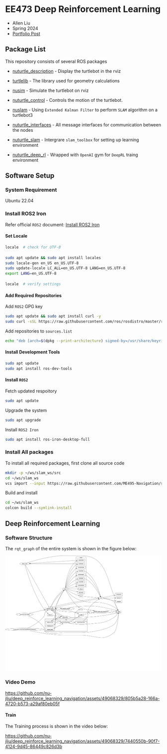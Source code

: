 # EE473 Deep Reinforcement Learning

* Allen Liu
* Spring 2024
* [Portfolio Post](https://nu-jliu.github.io/slam/)

## Package List

This repository consists of several ROS packages

* [nuturtle_description](https://github.com/nu-jliu/deep_reinforce_learning_navigation/tree/main/nuturtle_description) - Display the turtlebot in the rviz

* [turtlelib](https://github.com/nu-jliu/deep_reinforce_learning_navigation/tree/main/turtlelib) - The library used for geometry calculations

* [nusim](https://github.com/nu-jliu/deep_reinforce_learning_navigation/tree/main/nusim) - Simulate the turtlebot on rviz

* [nuturtle_control](https://github.com/nu-jliu/deep_reinforce_learning_navigation/tree/main/nuturtle_control) - Controls the motion of the turtlebot.

* [nuslam](https://github.com/nu-jliu/deep_reinforce_learning_navigation/tree/main/nuslam) - Using `Extended Kalman Filter` to perform `SLAM` algorithm on a turtlebot3

* [nuturtle_interfaces](https://github.com/nu-jliu/deep_reinforce_learning_navigation/tree/main/nuturtle_interfaces) - All message interfaces for communication between the nodes

* [nuturtle_slam](https://github.com/nu-jliu/deep_reinforce_learning_navigation/tree/main/nuturtle_slam) - Intergrare `slam_toolbox` for setting up learning environment

* [nuturtle_deep_rl](https://github.com/nu-jliu/deep_reinforce_learning_navigation/tree/main/nuturtle_deep_rl) - Wrapped with `OpenAI` gym for `DeepRL` traing environment

## Software Setup

### System Requirement

Ubuntu 22.04

### Install ROS2 Iron

Refer official `ROS2` document: [Install ROS2 Iron](https://docs.ros.org/en/iron/Installation/Ubuntu-Install-Debians.html)

#### Set Locale

```bash
locale  # check for UTF-8

sudo apt update && sudo apt install locales
sudo locale-gen en_US en_US.UTF-8
sudo update-locale LC_ALL=en_US.UTF-8 LANG=en_US.UTF-8
export LANG=en_US.UTF-8

locale  # verify settings
```

#### Add Required Repositories

Add `ROS2` GPG key

```bash
sudo apt update && sudo apt install curl -y
sudo curl -sSL https://raw.githubusercontent.com/ros/rosdistro/master/ros.key -o /usr/share/keyrings/ros-archive-keyring.gpg
```

Add repositories to `sources.list`

```bash
echo "deb [arch=$(dpkg --print-architecture) signed-by=/usr/share/keyrings/ros-archive-keyring.gpg] http://packages.ros.org/ros2/ubuntu $(. /etc/os-release && echo $UBUNTU_CODENAME) main" | sudo tee /etc/apt/sources.list.d/ros2.list > /dev/null
```

#### Install Development Tools

```bash
sudo apt update
sudo apt install ros-dev-tools
```

#### Install `ROS2`

Fetch updated respoitory

```bash
sudo apt update
```

Upgrade the system

```bash
sudo apt upgrade
```

Install `ROS2 Iron`

```bash
sudo apt install ros-iron-desktop-full
```

### Install All packages

To install all required packages, first clone all source code

```bash
mkdir -p ~/ws/slam_ws/src
cd ~/ws/slam_ws
vcs import --input https://raw.githubusercontent.com/ME495-Navigation/slam-project-nu-jliu/main/turtle.repos src
```

Build and install

```bash
cd ~/ws/slam_ws
colcon build --symlink-install
```

<!-- ## EFK-SLAM

### Software Structure

The rqt_graph is shown in the figure below:
![rosgraph](nuslam/images/rosgraph_landmark.svg)

### Launch

To launch the slam with landmark detection in simulation run

```bash
ros2 launch nuslam landmarks.launch.xml cmd_src:=teleop
```

### Video Demo

<video src="https://github.com/ME495-Navigation/slam-project-nu-jliu/assets/49068329/1090f3eb-7a68-45b1-9b95-fd0f915f2d55" controls></video> -->

## Deep Reinforcement Learning

### Software Structure

The `rqt_graph` of the entire system is shown in the figure below:

![rqt_graph](rosgraph.svg)

### Video Demo
https://github.com/nu-jliu/deep_reinforce_learning_navigation/assets/49068329/805b5a28-166a-4720-b573-a29af80eb05f

#### Train
The Training process is shown in the video below:

https://github.com/nu-jliu/deep_reinforce_learning_navigation/assets/49068329/7440550b-90f7-4124-9d45-86449c826d3b



